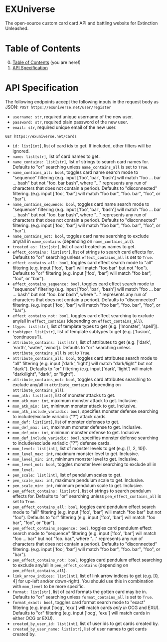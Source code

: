 
# EXUniverse
The open-source custom card card API and battling website for Extinction Unleashed.

# Table of Contents
0. [Table of Contents](#table-of-contents) (you are here!)
1. [API Specification](#api-specification)

# API Specification
The following endpoints accept the following inputs in the request body as JSON:
`POST https://exuniverse.net/user/register`
 - `username: str`, required unique username of the new user.
 - `password: str`, required plain password of the new user.
 - `email: str`, required unique email of the new user.

`GET https://exuniverse.net/cards`
 - `id: list[int]`, list of card ids to get. If included, other filters will be ignored.
 - `name: list[str]`, list of card names to get.
 - `name_contains: list[str]`, list of strings to search card names for. Defaults to "or" searching unless `name_contains_all` is set to `True`.
 - `name_contains_all: bool`, toggles card name search mode to "sequence" filtering (e.g. input ['foo', 'bar', 'bash'] will match "foo ... bar ... bash" but not "foo. bar bash", where "..." represents any run of characters that does not contain a period). Defaults to "disconnected" filtering. (e.g. input ['foo', 'bar'] will match "foo bar", "foo. bar", "foo", or "bar").
 - `name_contains_sequence: bool`, toggles card name search mode to "sequence" filtering (e.g. input ['foo', 'bar', 'bash'] will match "foo ... bar ... bash" but not "foo. bar bash", where "..." represents any run of characters that does not contain a period). Defaults to "disconnected" filtering. (e.g. input ['foo', 'bar'] will match "foo bar", "foo. bar", "foo", or "bar").
 - `name_contains_not: bool`, toggles card name searching to exclude any/all in `name_contains` (depending on `name_contains_all`).
 - `treated_as: list[str]`, list of card treated-as names to get.
 - `effect_contains: list[str]`, list of strings to search card effects for. Defaults to "or" searching unless `effect_contains_all` is set to `True`.
 - `effect_contains_all: bool`, toggles card effect search mode to "all" filtering (e.g. input ['foo', 'bar'] will match "foo bar" but not "foo"). Defaults to "or" filtering (e.g. input ['foo', 'bar'] will match "foo bar", "foo", or "bar").
 - `effect_contains_sequence: bool`, toggles card effect search mode to "sequence" filtering (e.g. input ['foo', 'bar', 'bash'] will match "foo ... bar ... bash" but not "foo. bar bash", where "..." represents any run of characters that does not contain a period). Defaults to "disconnected" filtering. (e.g. input ['foo', 'bar'] will match "foo bar", "foo. bar", "foo", or "bar").
 - `effect_contains_not: bool`, toggles card effect searching to exclude any/all in `effect_contains` (depending on `effect_contains_all`).
 - `ttype: list[str]`, list of template types to get (e.g. ['monster', 'spell']).
 - `tsubtype: list[str]`, list of template subtypes to get (e.g. ['fusion', 'continuous']).
 - `attribute_contains: list[str]`, list of attributes to get (e.g. ['dark', 'earth', 'water', 'wind']). Defaults to "or" searching unless `attribute_contains_all` is set to `True`.
 - `attribute_contains_all: bool`, toggles card attributes search mode to "all" filtering (e.g. input ['dark', 'light'] will match "dark/light" but not "dark"). Defaults to "or" filtering (e.g. input ['dark', 'light'] will match "dark/light", "dark", or "light").
 - `attribute_contains_not: bool`, toggles card attributes searching to exclude any/all in `attribute_contains` (depending on `attribute_contains_all`).
 - `mon_atk: list[int]`, list of monster attacks to get.
 - `mon_atk_max: int`, maximum monster attack to get. Inclusive.
 - `mon_atk_min: int`, minimum monster attack to get. Inclusive.
 - `mon_atk_include_variadic: bool`, specifies monster defense searching to include/exclude variadic ("?") attack cards.
 - `mon_def: list[int]`, list of monster defenses to get.
 - `mon_def_max: int`, maximum monster defense to get. Inclusive.
 - `mon_def_min: int`, minimum monster defense to get. Inclusive.
 - `mon_def_include_variadic: bool`, specifies monster defense searching to include/exclude variadic ("?") defense cards.
 - `mon_level: list[int]`, list of monster levels to get (e.g. [1, 2, 10]).
 - `mon_level_max: int`, maximum monster level to get. Inclusive.
 - `mon_level_min: int`, minimum monster level to get. Inclusive.
 - `mon_level_not: bool`, toggles monster level searching to exclude all in `mon_level`.
 - `pen_scale: list[int]`, list of pendulum scales to get.
 - `pen_scale_max: int`, maximum pendulum scale to get. Inclusive.
 - `pen_scale_min: int`, minimum pendulum scale to get. Inclusive.
 - `pen_effect_contains: list[str]`, list of strings to search pendulum effects for. Defaults to "or" searching unless `pen_effect_contains_all` is set to `True`.
 - `pen_effect_contains_all: bool`, toggles card pendulum effect search mode to "all" filtering (e.g. input ['foo', 'bar'] will match "foo bar" but not "foo"). Defaults to "or" filtering (e.g. input ['foo', 'bar'] will match "foo bar", "foo", or "bar").
 - `pen_effect_contains_sequence: bool`, toggles card pendulum effect search mode to "sequence" filtering (e.g. input ['foo', 'bar'] will match "foo ... bar" but not "foo. bar.", where "..." represents any run of characters that does not contain a period). Defaults to "disconnected" filtering. (e.g. input ['foo', 'bar'] will match "foo bar", "foo. bar", "foo", or "bar").
 - `pen_effect_contains_not: bool`, toggles card pendulum effect searching to exclude any/all in `pen_effect_contains` (depending on `pen_effect_contains_all`).
 - `link_arrow_indices: list[int]`, list of link arrow indices to get (e.g. [0, 4] for up-left and/or down-right). You should use this in combination with `mon_level` to be more specific.
 - `format: list[str]`, list of card formats the gotten card may be in. Defaults to "or" searching unless `format_contains_all` is set to `True`.
 - `format_exact: bool`, toggles card format search mode to "exact" filtering (e.g. input ['ocg', 'exu'] will match cards *only in* OCG and EXU). Defaults to "or" filtering (e.g. input ['ocg', 'exu'] will match cards in either OCG or EXU).
 - `created_by_user_id: list[int]`, list of user ids to get cards created by.
 - `created_by_user_name: list[str]`, list of user names to get cards created by.


